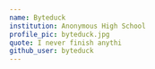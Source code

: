 ```yaml
---
name: Byteduck
institution: Anonymous High School
profile_pic: byteduck.jpg
quote: I never finish anythi
github_user: byteduck
---
```

